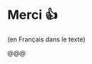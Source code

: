 <!-- .slide: data-background="images/CNV00063.jpg"  data-state="background-light" -->


# Merci 👍

(en Français dans le texte)

@@@

<!-- .slide: data-background="images/CNV00063.jpg" -->
